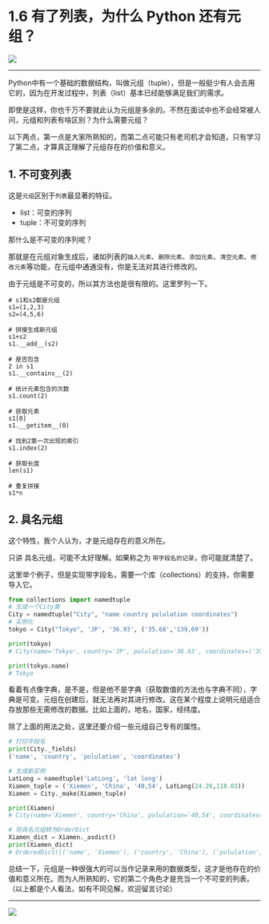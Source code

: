 # 1.6 有了列表，为什么 Python 还有元组？

![](http://image.iswbm.com/20200602135014.png)

---

Python中有一个基础的数据结构，叫做元组（tuple），但是一般挺少有人会去用它的，因为在开发过程中，列表（list）基本已经能够满足我们的需求。

即使是这样，你也千万不要就此认为元组是多余的。不然在面试中也不会经常被人问，元组和列表有啥区别？为什么需要元组？

以下两点，第一点是大家所熟知的，而第二点可能只有老司机才会知道，只有学习了第二点，才算真正理解了元组存在的价值和意义。

## 1. 不可变列表

这是`元组`区别于`列表`最显著的特征。

- list：可变的序列
- tuple：不可变的序列

那什么是不可变的序列呢？

那就是在元组对象生成后，诸如列表的`插入元素`、`删除元素`、`添加元素`、`清空元素`、`修改元素`等功能，在元组中通通没有，你是无法对其进行修改的。

由于元组是不可变的，所以其方法也是很有限的。这里罗列一下。

```
# s1和s2都是元组
s1=(1,2,3)
s2=(4,5,6)

# 拼接生成新元组
s1+s2
s1.__add__(s2)

# 是否包含
2 in s1
s1.__contains__(2)

# 统计元素包含的次数
s1.count(2)

# 获取元素
s1[0]
s1.__getitem__(0)

# 找到2第一次出现的索引
s1.index(2)

# 获取长度
len(s1)

# 重复拼接
s1*n
```


## 2. 具名元组

这个特性，我个人认为，才是元组存在的意义所在。

只讲 具名元组，可能不太好理解。如果称之为 `带字段名的记录`，你可能就清楚了。

这里举个例子，但是实现带字段名，需要一个库（collections）的支持，你需要导入它。
```python
from collections import namedtuple
# 生成一个City类
City = namedtuple("City", "name country polulation coordinates")
# 实例化
tokyo = City("Tokyo", 'JP', '36.93', ('35.68','139,69'))

print(tokyo)
# City(name='Tokyo', country='JP', polulation='36.93', coordinates=('35.68', '139,69'))

print(tokyo.name)
# Tokyo
```

看着有点像字典，是不是，但是他不是字典（获取数值的方法也与字典不同），字典是可变。元组在创建后，就无法再对其进行修改。这在某个程度上说明元组适合存放那些无需修改的数据。比如上面的，地名，国家，经纬度。

除了上面的用法之处，这里还要介绍一些元组自己专有的属性。
```python
# 打印字段名
print(City._fields)
('name', 'country', 'polulation', 'coordinates')

# 生成新实例
LatLong = namedtuple('LatLong', 'lat long')
Xiamen_tuple = ('Xiemen', 'China', '40,54', LatLong(24.26,118.03))
Xiamen = City._make(Xiamen_tuple)

print(Xiamen)
# City(name='Xiemen', country='China', polulation='40,54', coordinates=(24.26, 118.03))

# 将具名元组转为OrderDict
Xiamen_dict = Xiamen._asdict()
print(Xiamen_dict)
# OrderedDict([('name', 'Xiemen'), ('country', 'China'), ('polulation', '40,54'), ('coordinates', LatLong(lat=24.26, long=118.03))])
```

总结一下，元组是一种很强大的可以当作记录来用的数据类型，这才是他存在的价值和意义所在。而为人所熟知的，它的第二个角色才是充当一个不可变的列表。（以上都是个人看法，如有不同见解，欢迎留言讨论）

--------------

![](http://image.iswbm.com/20200607174235.png)
